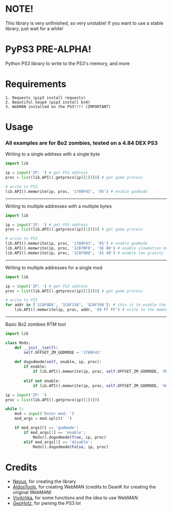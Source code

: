# **NOTE!**
This library is very unfinished, so very unstable! If you want to use a stable library, just wait for a while!

# PyPS3 PRE-ALPHA!
Python PS3 library to write to the PS3's memory, and more

# Requirements
```
1. Requests (pip3 install requests)
2. Beautiful Soup4 (pip3 install bs4)
3. WebMAN installed on the PS3!!!! (IMPORTANT)
```
# Usage
### All examples are for Bo2 zombies, tested on a 4.84 DEX PS3

Writing to a single address with a single byte
```py
import lib

ip = input('IP: ') # get PS3 address
proc = list(lib.API().getprocs(ip)[1])[0] # get game process

# write to PS3
lib.API().memwrite(ip, proc, '1780F43', '05') # enable godmode
```
----

Writing to multiple addresses with a multiple bytes
```py
import lib

ip = input('IP: ') # get PS3 address
proc = list(lib.API().getprocs(ip)[1])[0] # get game process

# write to PS3
lib.API().memwrite(ip, proc, '1780F43', '05') # enable godmode
lib.API().memwrite(ip, proc, '1CB7BF8', '3E 80') # enable slowmotion mode
lib.API().memwrite(ip, proc, '1CAF9D8', '41 48') # enable low gravity
```
----

Writing to multiple addresses for a single mod
```py
import lib

ip = input('IP: ') # get PS3 address
proc = list(lib.API().getprocs(ip)[1])[0] # get game process

# write to PS3
for addr in ['1CAF0D8', '1CAF138', '1CAF198']: # this is to enable the far knife mod
    lib.API().memwrite(ip, proc, addr, '49 FF FF') # write to the memory
```
----

Basic Bo2 zombies RTM tool
```py
import lib

class Mods:
	def __init__(self):
		self.OFFSET_ZM_GODMODE = '1780F43'
	
	def dogodmode(self, enable, ip, proc):
		if enable:
			if lib.API().memwrite(ip, proc, self.OFFSET_ZM_GODMODE, '05'): print('Godmode enabled')
		
		elif not enable:
			if lib.API().memwrite(ip, proc, self.OFFSET_ZM_GODMODE, '04'): print('Godmode disabled')

ip = input('IP: ')
proc = list(lib.API().getprocs(ip)[1])[0]

while 1:
	mod = input('Enter mod: ')
	mod_args = mod.split(' ')

	if mod_args[0] == 'godmode':
		if mod_args[1] == 'enable':
			Mods().dogodmode(True, ip, proc)
		elif mod_args[1] == 'disable':
			Mods().dogodmode(False, ip, proc)
```

# Credits
- [Nexus](https://github.com/Nexuzzzz), for creating the library
- [AldosTools](https://github.com/aldostools), for creating WebMAN (credits to DeanK for creating the original WebMAN)
- [Vivitchka](https://github.com/inthecatsdreams), for some functions and the idea to use WebMAN 
- [GeoHotz](https://github.com/geohot), for pwning the PS3 lol
